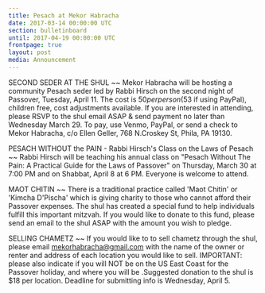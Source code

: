 ```yaml
---
title: Pesach at Mekor Habracha
date: 2017-03-14 00:00:00 UTC
section: bulletinboard
until: 2017-04-19 00:00:00 UTC
frontpage: true
layout: post
media: Announcement
---
```


SECOND SEDER AT THE SHUL ~~ 
Mekor Habracha will be hosting a community Pesach seder led by Rabbi Hirsch on the second night of Passover, Tuesday, April 11. The cost is $50 per person ($53 if using PayPal), children free, cost adjustments available. If you are interested in attending, please RSVP to the shul email ASAP & send payment no later than Wednesday March 29.  To pay, use Venmo, PayPal, or send a check to Mekor Habracha, c/o Ellen Geller, 768 N.Croskey St, Phila, PA 19130.

PESACH WITHOUT the PAIN - Rabbi Hirsch's Class on the Laws of Pesach ~~
Rabbi Hirsch will be teaching his annual class on "Pesach Without The Pain: A Practical Guide for the Laws of Passover" on Thursday, March 30 at 7:00 PM and on Shabbat, April 8 at 6 PM. Everyone is welcome to attend. 

MAOT CHITIN ~~
There is a traditional practice called 'Maot Chitin' or 'Kimcha D'Pischa' which is giving charity to those who cannot afford their Passover expenses. The shul has created a special fund to help individuals fulfill this important mitzvah. If you would like to donate to this fund, please send an email to the shul ASAP with the amount you wish to pledge.
 
SELLING CHAMETZ ~~
If you would like to to sell chametz through the shul, please email mekorhabracha@gmail.com with the name of the owner or renter and address of each location you would like to sell. IMPORTANT: please also indicate if you will NOT be on the US East Coast for the Passover holiday, and where you will be .Suggested donation to the shul is $18 per location. Deadline for submitting info is Wednesday, April 5. 

